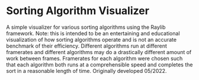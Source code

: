 # Sorting Algorithm Visualizer
A simple visualizer for various sorting algorithms using the Raylib framework.
Note: this is intended to be an entertaining and educational visualization of how sorting algorithms operate and is not an accurate benchmark of their efficiency. Different algorithms run at different framerates and different algorithms may do a drastically different amount of work between frames. Framerates for each algorithm were chosen such that each algorithm both runs at a comprehensible speed and completes the sort in a reasonable length of time.
Originally developed 05/2022.